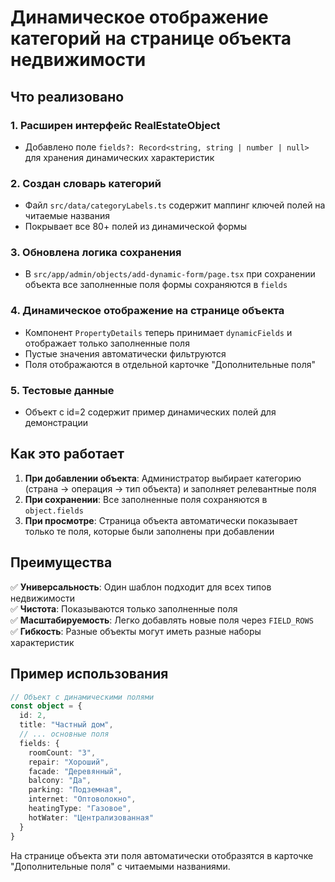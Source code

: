 # Динамическое отображение категорий на странице объекта недвижимости

## Что реализовано

### 1. Расширен интерфейс RealEstateObject
- Добавлено поле `fields?: Record<string, string | number | null>` для хранения динамических характеристик

### 2. Создан словарь категорий
- Файл `src/data/categoryLabels.ts` содержит маппинг ключей полей на читаемые названия
- Покрывает все 80+ полей из динамической формы

### 3. Обновлена логика сохранения
- В `src/app/admin/objects/add-dynamic-form/page.tsx` при сохранении объекта все заполненные поля формы сохраняются в `fields`

### 4. Динамическое отображение на странице объекта
- Компонент `PropertyDetails` теперь принимает `dynamicFields` и отображает только заполненные поля
- Пустые значения автоматически фильтруются
- Поля отображаются в отдельной карточке "Дополнительные поля"

### 5. Тестовые данные
- Объект с id=2 содержит пример динамических полей для демонстрации

## Как это работает

1. **При добавлении объекта**: Администратор выбирает категорию (страна → операция → тип объекта) и заполняет релевантные поля
2. **При сохранении**: Все заполненные поля сохраняются в `object.fields`
3. **При просмотре**: Страница объекта автоматически показывает только те поля, которые были заполнены при добавлении

## Преимущества

✅ **Универсальность**: Один шаблон подходит для всех типов недвижимости  
✅ **Чистота**: Показываются только заполненные поля  
✅ **Масштабируемость**: Легко добавлять новые поля через `FIELD_ROWS`  
✅ **Гибкость**: Разные объекты могут иметь разные наборы характеристик

## Пример использования

```typescript
// Объект с динамическими полями
const object = {
  id: 2,
  title: "Частный дом",
  // ... основные поля
  fields: {
    roomCount: "3",
    repair: "Хороший", 
    facade: "Деревянный",
    balcony: "Да",
    parking: "Подземная",
    internet: "Оптоволокно",
    heatingType: "Газовое",
    hotWater: "Централизованная"
  }
}
```

На странице объекта эти поля автоматически отобразятся в карточке "Дополнительные поля" с читаемыми названиями.
